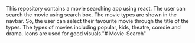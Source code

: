 This repository contains a movie searching app using react.
The user can search the movie using search box.
The movie types are shown in the navbar. So, the user can select their favourite movie through the title of the types.
The types of movies including popular, kids, theatre, comdie and drama.
Icons are used for good visuals."# Movie-Search" 
